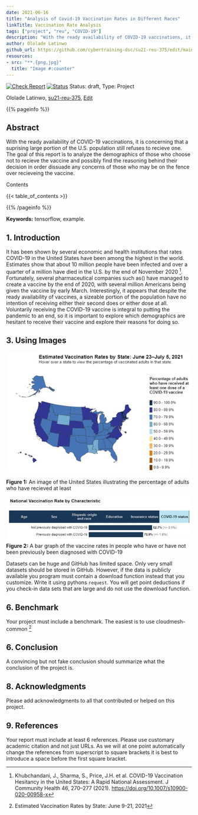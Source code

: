 ```yaml
---
date: 2021-06-16
title: "Analysis of Covid-19 Vaccination Rates in Different Races"
linkTitle: Vaccination Rate Analysis
tags: ["project", "reu", "COVID-19"]
description: "With the ready availability of COVID-19 vaccinations, it is concerning that a suprising large portion of the U.S. population still refuses to recieve one. The goal of this report is to analyze the demographics of those who choose not to recieve the vaccine and possibly find the reasoning behind their decision in order dissuade any concerns of those who may be on the fence over recieveing the vaccine."
author: Ololade Latinwo
github_url: https://github.com/cybertraining-dsc/su21-reu-375/edit/main/project/index.md
resources:
- src: "**.{png,jpg}"
  title: "Image #:counter"
---
```


[![Check Report](https://github.com/cybertraining-dsc/su21-reu-375/workflows/Check%20Report/badge.svg)](https://github.com/cybertraining-dsc/su21-reu-375/actions)
[![Status](https://github.com/cybertraining-dsc/su21-reu-375/workflows/Status/badge.svg)](https://github.com/cybertraining-dsc/su21-reu-375/actions)
Status: draft, Type: Project


Ololade Latinwo, [su21-reu-375](https://github.com/cybertraining-dsc/su21-reu-375), [Edit](https://github.com/cybertraining-dsc/su21-reu-375/blob/main/project/index.md)

{{% pageinfo %}}

## Abstract

With the ready availability of COVID-19 vaccinations, it is concerning that a suprising large portion of the U.S. population still refuses to recieve one. The goal of this report is to analyze the demographics of those who choose not to recieve the vaccine and possibly find the reasoning behind their decision in order dissuade any concerns of those who may be on the fence over recieveing the vaccine.


Contents

{{< table_of_contents >}}

{{% /pageinfo %}}

**Keywords:** tensorflow, example. 

## 1. Introduction

It has been shown by several economic and health institutions that rates COVID-19 in the United States have been among the highest in the world. Estimates show that about 10 million people have been infected and over a quarter of a million have died in the U.S. by the end of November 2020 [^1]. Fortunately, several pharmaceutical companies such as() have managed to create a vaccine by the end of 2020, with several million Americans being given the vaccine by early March. Interestingly, it appears that despite the ready availability of vaccines, a sizeable portion of the population have no intention of receiving either their second does or either dose at all. Voluntarily receiving the COVID-19 vaccine is integral to putting the pandemic to an end, so it is important to explore which demographics are hesitant to receive their vaccine and explore their reasons for doing so. 

## 3. Using Images

![Figure 1](https://github.com/cybertraining-dsc/su21-reu-375/blob/f39fe3add9f61a004200919377d9da3cd16ad107/USA%20Vaccine%20.jpg)

**Figure 1:** An image of the United States illustrating the percentage of adults who have recieved at least 

![Figure 2](https://github.com/cybertraining-dsc/su21-reu-375/blob/712ba63373edc302e27b1a492d8a3b5b9fa48465/Vaccine%20Rate%20by%20COVID%20Status.jpg)
**Figure 2:** A bar graph of the vaccine rates in people who have or have not been previously been diagnosed with COVID-19

Datasets can be huge and GitHub has limited space. Only very small datasets should be stored in GitHub.
However, if the data is publicly available you program must contain a download function instead that you customize.
Write it using pythons `request`. You will get point deductions if you check-in data sets that are large and do not use
the download function.

## 6. Benchmark

Your project must include a benchmark. The easiest is to use cloudmesh-common [^2]
 
## 6. Conclusion

A convincing but not fake conclusion should summarize what the conclusion of the project is.

## 8. Acknowledgments

Please add acknowledgments to all that contributed or helped on this project.
## 9. References

Your report must include at least 6 references. Please use customary academic citation and not just URLs. As we will at 
one point automatically change the references from superscript to square brackets it is best to introduce a space before 
the first square bracket.

[^1]: Khubchandani, J., Sharma, S., Price, J.H. et al. 
      COVID-19 Vaccination Hesitancy in the United States: A Rapid National Assessment. 
      J Community Health 46, 270–277 (2021). 
      https://doi.org/10.1007/s10900-020-00958-x


[^2]: Estimated Vaccination Rates by State: June 9-21, 2021
      
